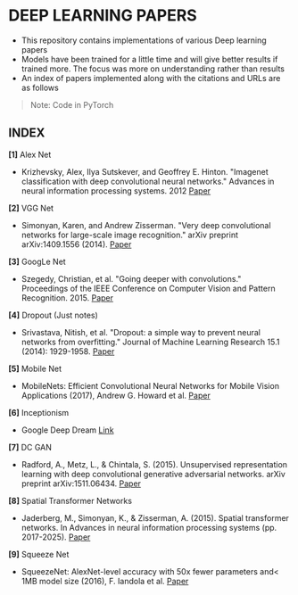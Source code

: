 # DEEP LEARNING PAPERS

- This repository contains implementations of various Deep learning papers
- Models have been trained for a little time and will give better results if trained more. The focus was more on understanding rather than results
- An index of papers implemented along with the citations and URLs are as follows
> Note: Code in PyTorch

## INDEX

**[1]** Alex Net
- Krizhevsky, Alex, Ilya Sutskever, and Geoffrey E. Hinton. "Imagenet classification with deep convolutional neural networks." Advances in neural information processing systems. 2012
[Paper](http://papers.nips.cc/paper/4824-imagenet-classification-with-deep-convolutional-neural-networks.pdf)

**[2]** VGG Net
 - Simonyan, Karen, and Andrew Zisserman. "Very deep convolutional networks for large-scale image recognition." arXiv preprint arXiv:1409.1556 (2014).
 [Paper](https://arxiv.org/pdf/1409.1556.pdf)

**[3]** GoogLe Net
 - Szegedy, Christian, et al. "Going deeper with convolutions." Proceedings of the IEEE Conference on Computer Vision and Pattern Recognition. 2015.
 [Paper](http://www.cv-foundation.org/openaccess/content_cvpr_2015/papers/Szegedy_Going_Deeper_With_2015_CVPR_paper.pdf)

**[4]** Dropout (Just notes)
- Srivastava, Nitish, et al. "Dropout: a simple way to prevent neural networks from overfitting." Journal of Machine Learning Research 15.1 (2014): 1929-1958.
[Paper](http://jmlr.org/papers/volume15/srivastava14a/srivastava14a.pdf)

**[5]** Mobile Net
- MobileNets: Efficient Convolutional Neural Networks for Mobile Vision Applications (2017), Andrew G. Howard et al.
[Paper](https://arxiv.org/pdf/1704.04861.pdf)

**[6]** Inceptionism
- Google Deep Dream [Link](https://ai.googleblog.com/2015/06/inceptionism-going-deeper-into-neural.html)

**[7]** DC GAN
- Radford, A., Metz, L., & Chintala, S. (2015). Unsupervised representation learning with deep convolutional generative adversarial networks. arXiv preprint arXiv:1511.06434.
[Paper](https://arxiv.org/pdf/1511.06434.pdf%C3)

**[8]** Spatial Transformer Networks
- Jaderberg, M., Simonyan, K., & Zisserman, A. (2015). Spatial transformer networks. In Advances in neural information processing systems (pp. 2017-2025).
[Paper](http://papers.nips.cc/paper/5854-spatial-transformer-networks.pdf)

**[9]** Squeeze Net
- SqueezeNet: AlexNet-level accuracy with 50x fewer parameters and< 1MB model size (2016), F. Iandola et al.
[Paper](http://arxiv.org/pdf/1602.07360)

